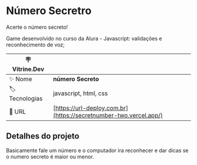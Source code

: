 # Número Secretro

Acerte o número secreto!

Game desenvolvido no curso da Alura - Javascript: validações e reconhecimento de voz;



| :placard: Vitrine.Dev |     |
| -------------  | --- |
| :sparkles: Nome        | **número Secreto**
| :label: Tecnologias | javascript, html, css
| :rocket: URL         | [https://url-deploy.com.br](https://secretnumber-two.vercel.app/)




## Detalhes do projeto

Basicamente fale um número e o computador ira reconhecer e dar dicas se o numero secreto é maior ou menor.
